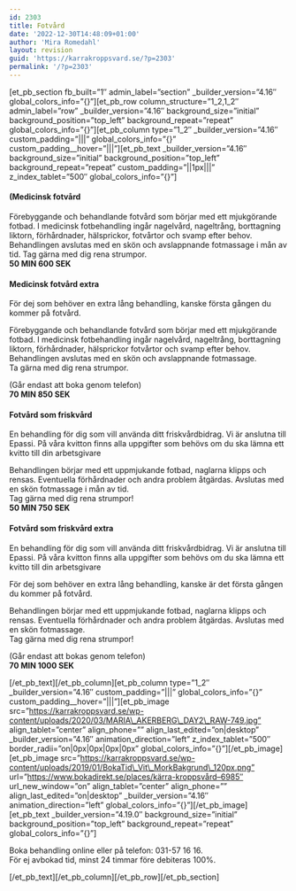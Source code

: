 ```yaml
---
id: 2303
title: Fotvård
date: '2022-12-30T14:48:09+01:00'
author: 'Mira Romedahl'
layout: revision
guid: 'https://karrakroppsvard.se/?p=2303'
permalink: '/?p=2303'
---
```


\[et\_pb\_section fb\_built=”1″ admin\_label=”section” \_builder\_version=”4.16″ global\_colors\_info=”{}”\]\[et\_pb\_row column\_structure=”1\_2,1\_2″ admin\_label=”row” \_builder\_version=”4.16″ background\_size=”initial” background\_position=”top\_left” background\_repeat=”repeat” global\_colors\_info=”{}”\]\[et\_pb\_column type=”1\_2″ \_builder\_version=”4.16″ custom\_padding=”|||” global\_colors\_info=”{}” custom\_padding\_\_hover=”|||”\]\[et\_pb\_text \_builder\_version=”4.16″ background\_size=”initial” background\_position=”top\_left” background\_repeat=”repeat” custom\_padding=”||1px|||” z\_index\_tablet=”500″ global\_colors\_info=”{}”\]

#### **(Medicinsk fotvård**

<span style="font-size: 14px;">Förebyggande och behandlande fotvård som börjar med ett mjukgörande fotbad. I medicinsk fotbehandling ingår nagelvård, nageltrång, borttagning liktorn, förhårdnader, hälsprickor, fotvårtor och svamp efter behov. Behandlingen avslutas med en skön och avslappnande fotmassage i mån av tid. </span><span style="font-size: 14px;">Tag gärna med dig rena strumpor.  
</span>**50 MIN 600 SEK**

#### **Medicinsk fotvård extra**

För dej som behöver en extra lång behandling, kanske första gången du kommer på fotvård.

Förebyggande och behandlande fotvård som börjar med ett mjukgörande fotbad. I medicinsk fotbehandling ingår nagelvård, nageltrång, borttagning liktorn, förhårdnader, hälsprickor fotvårtor och svamp efter behov. Behandlingen avslutas med en skön och avslappnande fotmassage.  
<span style="font-size: 14px;">Ta gärna med dig rena strumpor.</span>

<span style="font-size: 14px;">(Går endast att boka genom telefon)  
</span>**70 MIN 850 SEK**

#### **Fotvård som friskvård**

En behandling för dig som vill använda ditt friskvårdbidrag. Vi är anslutna till Epassi. På våra kvitton finns alla uppgifter som behövs om du ska lämna ett kvitto till din arbetsgivare

Behandlingen börjar med ett uppmjukande fotbad, naglarna klipps och rensas. Eventuella förhårdnader och andra problem åtgärdas. Avslutas med en skön fotmassage i mån av tid.  
Tag gärna med dig rena strumpor!  
**50 MIN 750 SEK**

#### **Fotvård som friskvård extra**

<span style="font-size: 14px;">En behandling för dig som vill använda ditt friskvårdbidrag. Vi är anslutna till Epassi. På våra kvitton finns alla uppgifter som behövs om du ska lämna ett kvitto till din arbetsgivare</span>

För dej som behöver en extra lång behandling, kanske är det första gången du kommer på fotvård.

Behandlingen börjar med ett uppmjukande fotbad, naglarna klipps och rensas. Eventuella förhårdnader och andra problem åtgärdas. Avslutas med en skön fotmassage.  
<span style="font-size: 14px;">Tag gärna med dig rena strumpor!</span>

<span style="font-size: 14px;">(Går endast att bokas genom telefon)  
</span>**70 MIN 1000 SEK**

\[/et\_pb\_text\]\[/et\_pb\_column\]\[et\_pb\_column type=”1\_2″ \_builder\_version=”4.16″ custom\_padding=”|||” global\_colors\_info=”{}” custom\_padding\_\_hover=”|||”\]\[et\_pb\_image src=”https://karrakroppsvard.se/wp-content/uploads/2020/03/MARIA\_AKERBERG\_DAY2\_RAW-749.jpg” align\_tablet=”center” align\_phone=”” align\_last\_edited=”on|desktop” \_builder\_version=”4.16″ animation\_direction=”left” z\_index\_tablet=”500″ border\_radii=”on|0px|0px|0px|0px” global\_colors\_info=”{}”\]\[/et\_pb\_image\]\[et\_pb\_image src=”https://karrakroppsvard.se/wp-content/uploads/2019/01/BokaTid\_Vit\_MorkBakgrund\_120px.png” url=”https://www.bokadirekt.se/places/kärra-kroppsvård–6985″ url\_new\_window=”on” align\_tablet=”center” align\_phone=”” align\_last\_edited=”on|desktop” \_builder\_version=”4.16″ animation\_direction=”left” global\_colors\_info=”{}”\]\[/et\_pb\_image\]\[et\_pb\_text \_builder\_version=”4.19.0″ background\_size=”initial” background\_position=”top\_left” background\_repeat=”repeat” global\_colors\_info=”{}”\]

Boka behandling online eller på telefon: 031-57 16 16.  
För ej avbokad tid, minst 24 timmar före debiteras 100%.

\[/et\_pb\_text\]\[/et\_pb\_column\]\[/et\_pb\_row\]\[/et\_pb\_section\]